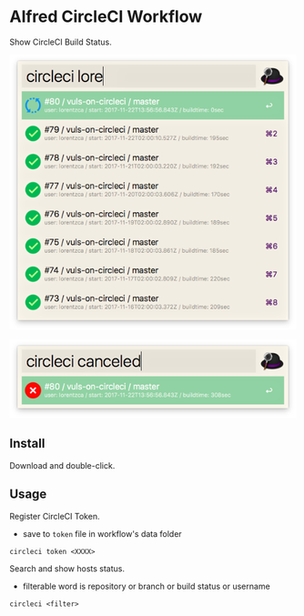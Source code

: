 # Alfred CircleCI Workflow

Show CircleCI Build Status.

![](./image1.png)

![](./image2.png)

## Install

Download and double-click.

## Usage

Register CircleCI Token.

- save to `token` file in workflow's data folder

```
circleci token <XXXX>
```

Search and show hosts status.

- filterable word is repository or branch or build status or username

```
circleci <filter>
```
